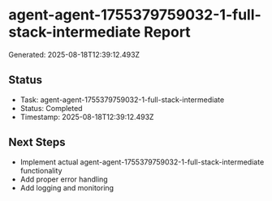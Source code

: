 # agent-agent-1755379759032-1-full-stack-intermediate Report

Generated: 2025-08-18T12:39:12.493Z

## Status
- Task: agent-agent-1755379759032-1-full-stack-intermediate
- Status: Completed
- Timestamp: 2025-08-18T12:39:12.493Z

## Next Steps
- Implement actual agent-agent-1755379759032-1-full-stack-intermediate functionality
- Add proper error handling
- Add logging and monitoring
